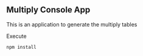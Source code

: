 ## Multiply Console App

This is an application to generate the multiply tables

Execute

```
npm install
```
